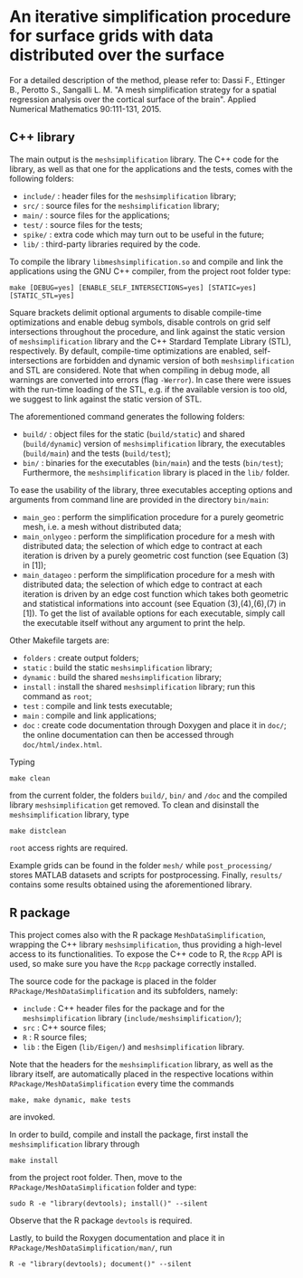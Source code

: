 An iterative simplification procedure for 
surface grids with data distributed over the surface
=====================================================================

For a detailed description of the method, please refer to:
Dassi F., Ettinger B., Perotto S., Sangalli L. M.
"A mesh simplification strategy for a spatial regression analysis
over the cortical surface of the brain". 
Applied Numerical Mathematics 90:111-131, 2015.
    
C++ library
---------------------------------------------------------------------

The main output is the `meshsimplification` library.
The C++ code for the library, as well as that one for the applications
and the tests, comes with the following folders:
- `include/` : header files for the `meshsimplification` library;
- `src/` : source files for the `meshsimplification` library;
- `main/` : source files for the applications;
- `test/` : source files for the tests;
- `spike/` : extra code which may turn out to be useful in the future;
- `lib/` : third-party libraries required by the code.
	
To compile the library `libmeshsimplification.so` and compile and link the
applications using the GNU C++ compiler, from the project root folder type:

	make [DEBUG=yes] [ENABLE_SELF_INTERSECTIONS=yes] [STATIC=yes] [STATIC_STL=yes]
	
Square brackets delimit optional arguments to disable compile-time 
optimizations and enable debug symbols, disable controls on grid self intersections 
throughout the procedure, and link against the static version of `meshsimplification` 
library and the C++ Stardard Template Library (STL), respectively.
By default, compile-time optimizations are enabled, self-intersections are forbidden
and dynamic version of both `meshsimplification` and STL are considered.
Note that when compiling in debug mode, all warnings are converted into errors
(flag `-Werror`).
In case there were issues with the run-time loading of the STL, e.g. if the 
available version is too old, we suggest to link against the static version of STL.

The aforementioned command generates the following folders:
- `build/` : object files for the static (`build/static`) and shared (`build/dynamic`) version of `meshsimplification` library, the executables (`build/main`) and the tests (`build/test`);
- `bin/` : binaries for the executables (`bin/main`) and the tests (`bin/test`);
Furthermore, the `meshsimplification` library is placed in the `lib/` folder.

To ease the usability of the library, three executables accepting options and arguments
from command line are provided in the directory `bin/main`:
- `main_geo` : perform the simplification procedure for a purely geometric mesh, i.e. a mesh without distributed data;
- `main_onlygeo` : perform the simplification procedure for a mesh with distributed data; the selection of which edge to contract at each iteration is driven by a purely geometric cost function (see Equation (3) in [1]);
- `main_datageo` : perform the simplification procedure for a mesh with distributed data; the selection of which edge to contract at each iteration is driven by an edge cost function which takes both geometric and statistical informations into account (see Equation (3),(4),(6),(7) in [1]).
To get the list of available options for each executable, simply call the executable itself
without any argument to print the help. 

Other Makefile targets are:
- `folders` : create output folders;
- `static` : build the static `meshsimplification` library;
- `dynamic` : build the shared `meshsimplification` library;
- `install` : install the shared `meshsimplification` library; run this command as `root`;
- `test` : compile and link tests executable;
- `main` : compile and link applications;
- `doc` : create code documentation through Doxygen and place it in `doc/`; the online documentation can then be accessed through `doc/html/index.html`.
	
Typing

	make clean
	
from the current folder, the folders `build/`, `bin/` and `/doc` 
and the compiled library `meshsimplification` get removed.
To clean and disinstall the `meshsimplification` library, type

	make distclean
	
`root` access rights are required.

Example grids can be found in the folder `mesh/` while `post_processing/`
stores MATLAB datasets and scripts for postprocessing. 
Finally, `results/` contains some results obtained using the aforementioned library.

R package
------------------------------------------------------------------------------

This project comes also with the R package `MeshDataSimplification`, wrapping the C++ 
library `meshsimplification`, thus providing a high-level access to its functionalities.
To expose the C++ code to R, the `Rcpp` API is used, so make sure you have the `Rcpp`
package correctly installed.

The source code for the package is placed in the folder `RPackage/MeshDataSimplification`
and its subfolders, namely:
- `include` : C++ header files for the package and for the `meshsimplification` library (`include/meshsimplification/`);
- `src` : C++ source files;
- `R` : R source files;
- `lib` : the Eigen (`lib/Eigen/`) and `meshsimplification` library.
	
Note that the headers for the `meshsimplification` library, as well as the library itself,
are automatically placed in the respective locations within `RPackage/MeshDataSimplification`
every time the commands

	make, make dynamic, make tests
	 
are invoked.

In order to build, compile and install the package, first install the `meshsimplification` library
through

	make install
	
from the project root folder. Then, move to the `RPackage/MeshDataSimplification` folder and type:

	sudo R -e "library(devtools); install()" --silent
	
Observe that the R package `devtools` is required.

Lastly, to build the Roxygen documentation and place it in `RPackage/MeshDataSimplification/man/`,
run

	R -e "library(devtools); document()" --silent




